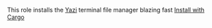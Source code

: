 This role installs the [Yazi](https://github.com/sxyazi/yazi)
terminal file manager blazing fast [Install with Cargo](https://yazi-rs.github.io/docs/installation/#cargo)
